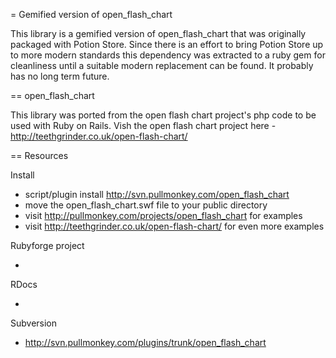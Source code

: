 = Gemified version of open_flash_chart

This library is a gemified version of open_flash_chart that was originally packaged with Potion Store. Since there is an effort to bring Potion Store up to more modern standards this dependency was extracted to a ruby gem for cleanliness until a suitable modern replacement can be found. It probably has no long term future.

== open_flash_chart

This library was ported from the open flash chart project's php code to be used with Ruby on Rails.
Vish the open flash chart project here - http://teethgrinder.co.uk/open-flash-chart/

== Resources

Install

* script/plugin install http://svn.pullmonkey.com/open_flash_chart
* move the open_flash_chart.swf file to your public directory
* visit http://pullmonkey.com/projects/open_flash_chart for examples
* visit http://teethgrinder.co.uk/open-flash-chart/ for even more examples

Rubyforge project

* 

RDocs

* 

Subversion

* http://svn.pullmonkey.com/plugins/trunk/open_flash_chart
